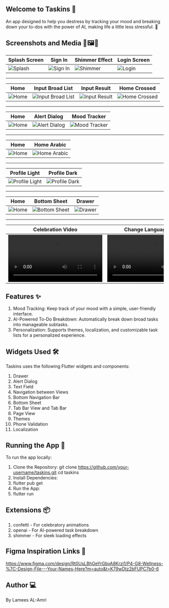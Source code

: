 ## Welcome to Taskins 🌱

An app designed to help you destress by tracking your mood and breaking down your to-dos with the power of AI, making life a little less stressful. 💫

##


## Screenshots and Media 📸🖼️📱


| Splash Screen | Sign In | Shimmer Effect | Login Screen |
| -------------- | ------- | -------------- | ------------ |
| ![Splash](splash.png) | ![Sign In](sign_up.png) | ![Shimmer](shimmer.png) | ![Login](login.png) |

---


| Home | Input Broad List | Input Result | Home Crossed |
| ---- | ---------------- | ------------ | ------------ |
| ![Home](home.png) | ![Input Broad List](input_broad_list.png) | ![Input Result](input_result.png) | ![Home Crossed](home_crossed.png) |

---


| Home | Alert Dialog | Mood Tracker |
| ---- | ------------ | ------------ |
| ![Home](home.png) | ![Alert Dialog](alertdialog.png) | ![Mood Tracker](mood_tracker.png) |

---


| Home | Home Arabic |
| ---- | ----------- |
| ![Home](home.png) | ![Home Arabic](home_arabic.png) |

---


| Profile Light | Profile Dark |
| ------------- | ------------- |
| ![Profile Light](profile_light.png) | ![Profile Dark](profile_dark.png) |

---


| Home | Bottom Sheet | Drawer |
| ---- | ------------ | ------ |
| ![Home](home.png) | ![Bottom Sheet](bottom_sheet.png) | ![Drawer](drawer.png) |

---

| Celebration Video | Change Language Video |
| ----------------- | --------------------- |
| ![Celebration Video](celeb.mov) | ![Change Language Video](changelang.mov) |


## Features ✨
1. Mood Tracking: Keep track of your mood with a simple, user-friendly interface.
2. AI-Powered To-Do Breakdown: Automatically break down broad tasks into manageable subtasks.
3. Personalization: Supports themes, localization, and customizable task lists for a personalized experience.


## Widgets Used 🛠️
Taskins uses the following Flutter widgets and components:
1. Drawer
2. Alert Dialog
3. Text Field
4. Navigation between Views
5. Bottom Navigation Bar
6. Bottom Sheet
7. Tab Bar View and Tab Bar
8. Page View
9. Themes
10. Phone Validation
11. Localization

##  Running the App 🚀
To run the app locally:
1. Clone the Repository:
git clone https://github.com/your-username/taskins.git
cd taskins
2. Install Dependencies:
3. flutter pub get
4. Run the App:
5. flutter run

## Extensions 📦
1. confetti - For celebratory animations
2. openai - For AI-powered task breakdown
3. shimmer - For sleek loading effects

## Figma Inspiration Links 🎨
https://www.figma.com/design/Rt0UsLBhGeYrGbvA8Krzj1/P4-G8-Wellness-%7C-Design-File---Your-Names-Here?m=auto&t=K79wDtz2bFUPC7b0-6

## Author 💻
By Lamees AL-Amri

 
